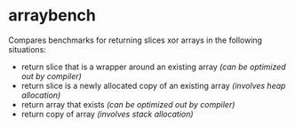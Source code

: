 # arraybench

Compares benchmarks for returning slices xor arrays in the following situations:

 - return slice that is a wrapper around an existing array *(can be optimized out by compiler)*
 - return slice is a newly allocated copy of an existing array *(involves heap allocation)*
 - return array that exists *(can be optimized out by compiler)*
 - return copy of array *(involves stack allocation)*
